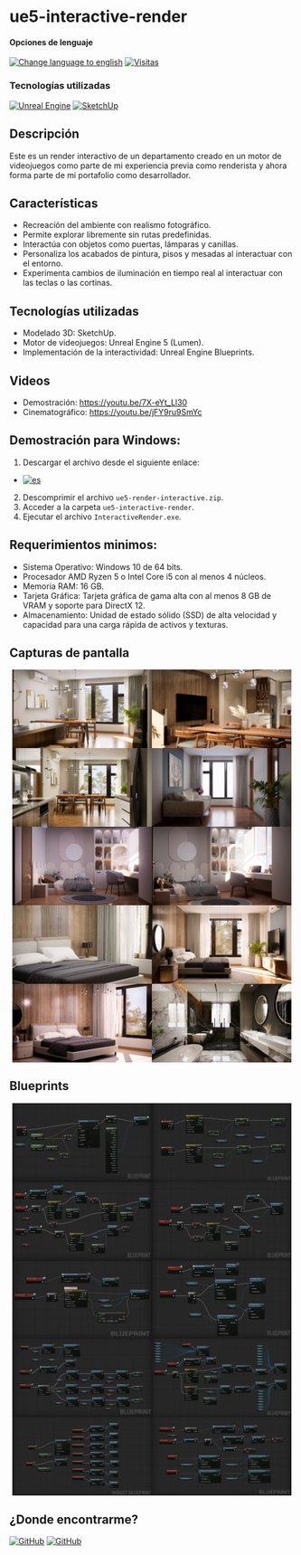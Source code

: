 # ue5-interactive-render

<div>
  <h4>Opciones de lenguaje</h4>
  <a href="https://github.com/hernanhawryluk/ue5-interactive-render/blob/main/README.md"><img alt="Change language to english" src="https://img.shields.io/badge/language-english-yellow.svg"></a>
  <a href="#" target="_blank"><img alt="Visitas" src="https://visitor-badge.laobi.icu/badge?page_id=hernanhawryluk.ue5-interactive-render"></a>
</div>
<div>
  <h3>Tecnologías utilizadas</h3>
  <a href="#" target="_blank"><img alt="Unreal Engine" src="https://img.shields.io/badge/Unreal%20Engine-5.0-blue?logo=unrealengine"></a>
  <a href="#" target="_blank"><img alt="SketchUp" src="https://img.shields.io/badge/SketchUp%20Pro-2021-blue?logo=sketchup"></a>
</div>

## Descripción

Este es un render interactivo de un departamento creado en un motor de videojuegos como parte de mi experiencia previa como renderista y ahora forma parte de mi portafolio como desarrollador.

## Características

- Recreación del ambiente con realismo fotográfico.
- Permite explorar libremente sin rutas predefinidas.
- Interactúa con objetos como puertas, lámparas y canillas.
- Personaliza los acabados de pintura, pisos y mesadas al interactuar con el entorno.
- Experimenta cambios de iluminación en tiempo real al interactuar con las teclas o las cortinas.

## Tecnologías utilizadas

- Modelado 3D: SketchUp.
- Motor de videojuegos: Unreal Engine 5 (Lumen).
- Implementación de la interactividad: Unreal Engine Blueprints.

## Videos

- Demostración: https://youtu.be/7X-eYt_Ll30
- Cinematográfico: https://youtu.be/jFY9ru9SmYc

## Demostración para Windows:

1. Descargar el archivo desde el siguiente enlace:

- [![es](https://img.shields.io/badge/Google%20Drive-ue5--interactive--render.zip-blue?logo=googledrive)](https://drive.google.com/file/d/1gCEyTH4SarvPQxqU7l2hbXpaLNApfR7k/view?usp=sharing)

2. Descomprimir el archivo `ue5-render-interactive.zip`.
3. Acceder a la carpeta `ue5-interactive-render`.
4. Ejecutar el archivo `InteractiveRender.exe`.

## Requerimientos minimos:

- Sistema Operativo: Windows 10 de 64 bits.
- Procesador AMD Ryzen 5 o Intel Core i5 con al menos 4 núcleos.
- Memoria RAM: 16 GB.
- Tarjeta Gráfica: Tarjeta gráfica de gama alta con al menos 8 GB de VRAM y soporte para DirectX 12.
- Almacenamiento: Unidad de estado sólido (SSD) de alta velocidad y capacidad para una carga rápida de activos y texturas.

## Capturas de pantalla

<div style="display: flex; flex-wrap: wrap; justify-content: center">
  <img src="./screenshots/image01.png" width="49%">
  <img src="./screenshots/image02.png" width="49%">
  <img src="./screenshots/image03.png" width="49%">
  <img src="./screenshots/image04.png" width="49%">
  <img src="./screenshots/image05.png" width="49%">
  <img src="./screenshots/image06.png" width="49%">
  <img src="./screenshots/image07.png" width="49%">
  <img src="./screenshots/image08.png" width="49%">
  <img src="./screenshots/image09.png" width="49%">
  <img src="./screenshots/image10.png" width="49%">
</div>

## Blueprints

<div style="display: flex; flex-wrap: wrap; justify-content: center;">
  <img src="./blueprints/aiming-focus-interaction.png" width="49%" />
  <img src="./blueprints/camera-zoom-inout.png" width="49%" />
  <img src="./blueprints/open-close-door.png" width="49%" />
  <img src="./blueprints/toggle-over-door.png" width="49%" />
  <img src="./blueprints/curtain-slide-toggle.png" width="49%" />
  <img src="./blueprints/single-light-toggle.png" width="49%" />
  <img src="./blueprints/change-light-source.png" width="49%" />
  <img src="./blueprints/multi-light-toggle.png" width="49%" />
  <img src="./blueprints/change-wall-ui.png" width="49%" />
  <img src="./blueprints/change-wall-paint.png" width="49%" />
</div>

## ¿Donde encontrarme?

<div>
  <a href="https://github.com/hernanhawryluk"><img alt="GitHub" src="https://img.shields.io/badge/GitHub-grey?style=for-the-badge&logo=github"></a>
  <a href="https://www.linkedin.com/in/hernan-hawryluk"><img alt="GitHub" src="https://img.shields.io/badge/LinkedIn-blue?style=for-the-badge&logo=linkedin"></a>
</div>
